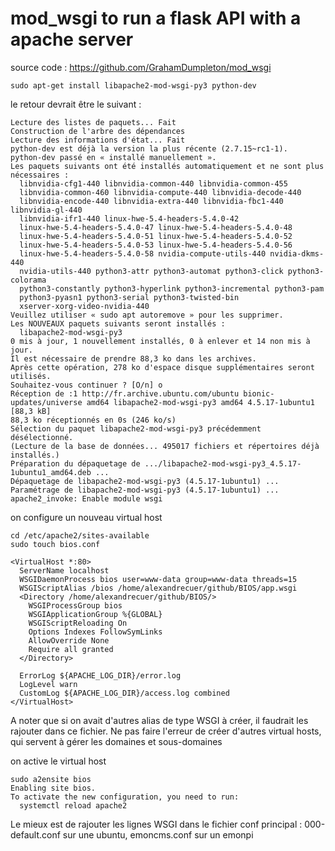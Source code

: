 # mod_wsgi to run a flask API with a apache server 

source code : https://github.com/GrahamDumpleton/mod_wsgi

```
sudo apt-get install libapache2-mod-wsgi-py3 python-dev
```
le retour devrait être le suivant :
```
Lecture des listes de paquets... Fait
Construction de l'arbre des dépendances       
Lecture des informations d'état... Fait
python-dev est déjà la version la plus récente (2.7.15~rc1-1).
python-dev passé en « installé manuellement ».
Les paquets suivants ont été installés automatiquement et ne sont plus nécessaires :
  libnvidia-cfg1-440 libnvidia-common-440 libnvidia-common-455
  libnvidia-common-460 libnvidia-compute-440 libnvidia-decode-440
  libnvidia-encode-440 libnvidia-extra-440 libnvidia-fbc1-440 libnvidia-gl-440
  libnvidia-ifr1-440 linux-hwe-5.4-headers-5.4.0-42
  linux-hwe-5.4-headers-5.4.0-47 linux-hwe-5.4-headers-5.4.0-48
  linux-hwe-5.4-headers-5.4.0-51 linux-hwe-5.4-headers-5.4.0-52
  linux-hwe-5.4-headers-5.4.0-53 linux-hwe-5.4-headers-5.4.0-56
  linux-hwe-5.4-headers-5.4.0-58 nvidia-compute-utils-440 nvidia-dkms-440
  nvidia-utils-440 python3-attr python3-automat python3-click python3-colorama
  python3-constantly python3-hyperlink python3-incremental python3-pam
  python3-pyasn1 python3-serial python3-twisted-bin
  xserver-xorg-video-nvidia-440
Veuillez utiliser « sudo apt autoremove » pour les supprimer.
Les NOUVEAUX paquets suivants seront installés :
  libapache2-mod-wsgi-py3
0 mis à jour, 1 nouvellement installés, 0 à enlever et 14 non mis à jour.
Il est nécessaire de prendre 88,3 ko dans les archives.
Après cette opération, 278 ko d'espace disque supplémentaires seront utilisés.
Souhaitez-vous continuer ? [O/n] o
Réception de :1 http://fr.archive.ubuntu.com/ubuntu bionic-updates/universe amd64 libapache2-mod-wsgi-py3 amd64 4.5.17-1ubuntu1 [88,3 kB]
88,3 ko réceptionnés en 0s (246 ko/s)              
Sélection du paquet libapache2-mod-wsgi-py3 précédemment désélectionné.
(Lecture de la base de données... 495017 fichiers et répertoires déjà installés.)
Préparation du dépaquetage de .../libapache2-mod-wsgi-py3_4.5.17-1ubuntu1_amd64.deb ...
Dépaquetage de libapache2-mod-wsgi-py3 (4.5.17-1ubuntu1) ...
Paramétrage de libapache2-mod-wsgi-py3 (4.5.17-1ubuntu1) ...
apache2_invoke: Enable module wsgi
```
on configure un nouveau virtual host
```
cd /etc/apache2/sites-available
sudo touch bios.conf
```
```
<VirtualHost *:80>
  ServerName localhost
  WSGIDaemonProcess bios user=www-data group=www-data threads=15
  WSGIScriptAlias /bios /home/alexandrecuer/github/BIOS/app.wsgi
  <Directory /home/alexandrecuer/github/BIOS/>
    WSGIProcessGroup bios
    WSGIApplicationGroup %{GLOBAL}
    WSGIScriptReloading On
    Options Indexes FollowSymLinks
    AllowOverride None
    Require all granted
  </Directory>

  ErrorLog ${APACHE_LOG_DIR}/error.log
  LogLevel warn
  CustomLog ${APACHE_LOG_DIR}/access.log combined
</VirtualHost>
```
A noter que si on avait d'autres alias de type WSGI à créer, il faudrait les rajouter dans ce fichier. 
Ne pas faire l'erreur de créer d'autres virtual hosts, qui servent à gérer les domaines et sous-domaines 

on active le virtual host
```
sudo a2ensite bios
Enabling site bios.
To activate the new configuration, you need to run:
  systemctl reload apache2
```
Le mieux est de rajouter les lignes WSGI dans le fichier conf principal : 000-default.conf sur une ubuntu, emoncms.conf sur un emonpi
